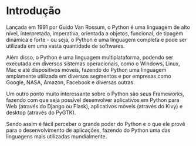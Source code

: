 # Introdução

Lançada em 1991 por Guido Van Rossum, o Python é uma linguagem de alto nível, interpretada, imperativa, orientada a objetos, funcional, de tipagem dinâmica e forte - ou seja, o Python é uma linguagem completa e pode ser utilizada em uma vasta quantidade de softwares.

Além disso, o Python é uma linguagem multiplataforma, podendo ser executada em diversos sistemas operacionais, como o Windows, Linux, Mac e até dispositivos móveis, fazendo do Python uma linguagem amplamente utilizada em diversos segmentos e por empresas como Google, NASA, Amazon, Facebook e diversas outras.

Um outro ponto muito interessante sobre o Python são seus Frameworks, fazendo com que seja possível desenvolver aplicativos em Python para Web (através do Django ou Flask), aplicativos móveis (através do Kivy) e desktop (através do PyGTK).

Sendo assim é fácil perceber o grande poder do Python e o que ele provê para o desenvolvimento de aplicações, fazendo do Python uma das linguagens mais utilizadas mundialmente.